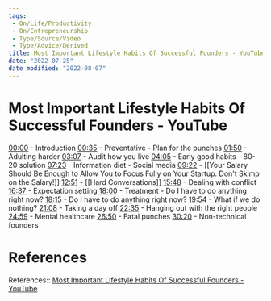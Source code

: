 ```yaml
---
tags:
 - On/Life/Productivity
 - On/Entrepreneurship 
 - Type/Source/Video
 - Type/Advice/Derived 
title: Most Important Lifestyle Habits Of Successful Founders - YouTube
date: "2022-07-25"
date modified: "2022-08-07"
---
```


# Most Important Lifestyle Habits Of Successful Founders - YouTube
[00:00](https://www.youtube.com/watch?v=0IShllkCHtY&t=0s) - Introduction
[00:35](https://www.youtube.com/watch?v=0IShllkCHtY&t=35s) - Preventative - Plan for the punches
[01:50](https://www.youtube.com/watch?v=0IShllkCHtY&t=110s) - Adulting harder
[03:07](https://www.youtube.com/watch?v=0IShllkCHtY&t=187s) - Audit how you live
[04:05](https://www.youtube.com/watch?v=0IShllkCHtY&t=245s) - Early good habits - 80-20 solution
[07:23](https://www.youtube.com/watch?v=0IShllkCHtY&t=443s) - Information diet - Social media
[09:22](https://www.youtube.com/watch?v=0IShllkCHtY&t=562s) - [[Your Salary Should Be Enough to Allow You to Focus Fully on Your Startup. Don't Skimp on the Salary!]]
[12:51](https://www.youtube.com/watch?v=0IShllkCHtY&t=771s) - [[Hard Conversations]]
[15:48](https://www.youtube.com/watch?v=0IShllkCHtY&t=948s) - Dealing with conflict
[16:37](https://www.youtube.com/watch?v=0IShllkCHtY&t=997s) - Expectation setting
[18:00](https://www.youtube.com/watch?v=0IShllkCHtY&t=1080s) - Treatment - Do I have to do anything right now?
[18:15](https://www.youtube.com/watch?v=0IShllkCHtY&t=1095s) - Do I have to do anything right now?
[19:54](https://www.youtube.com/watch?v=0IShllkCHtY&t=1194s) - What if we do nothing?
[21:08](https://www.youtube.com/watch?v=0IShllkCHtY&t=1268s) - Taking a day off
[22:35](https://www.youtube.com/watch?v=0IShllkCHtY&t=1355s) - Hanging out with the right people
[24:59](https://www.youtube.com/watch?v=0IShllkCHtY&t=1499s) - Mental healthcare
[26:50](https://www.youtube.com/watch?v=0IShllkCHtY&t=1610s) - Fatal punches
[30:20](https://www.youtube.com/watch?v=0IShllkCHtY&t=1820s) - Non-technical founders

# References
References:: [Most Important Lifestyle Habits Of Successful Founders - YouTube](https://www.youtube.com/watch?v=0IShllkCHtY&list=TLPQMjUwNzIwMjLYTetCtJxUrQ&index=2)
